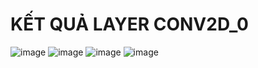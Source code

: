 # KẾT QUẢ LAYER CONV2D_0
![image](https://user-images.githubusercontent.com/53068735/125249419-6b61e080-e31f-11eb-8ae9-2f51754f07ae.png)
![image](https://user-images.githubusercontent.com/53068735/125249674-afed7c00-e31f-11eb-9b59-3fe16d6be67e.png)
![image](https://user-images.githubusercontent.com/53068735/125249739-be3b9800-e31f-11eb-9f99-f9447570bff1.png)
![image](https://user-images.githubusercontent.com/53068735/125249835-d6131c00-e31f-11eb-84b2-9fc3c265c67f.png)
